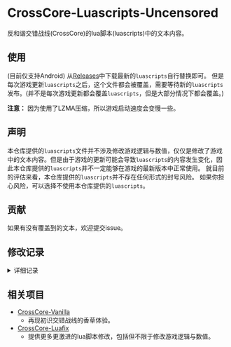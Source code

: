 # CrossCore-Luascripts-Uncensored

反和谐交错战线(CrossCore)的lua脚本(luascripts)中的文本内容。

## 使用

(目前仅支持Android)
从[Releases](https://github.com/AXiX-official/CrossCore-Luascripts-Uncensored/releases/latest)中下载最新的`luascripts`自行替换即可。
但是每次游戏更新`luascripts`之后，这个文件都会被覆盖，需要等待新的`luascripts`发布。(并不是每次游戏更新都会覆盖`luascripts`，但是大部分情况下都会覆盖。)

**注意：** 因为使用了LZMA压缩，所以游戏启动速度会变慢一些。

## 声明

本仓库提供的`luascripts`文件并不涉及修改游戏逻辑与数值，仅仅是修改了游戏中的文本内容。但是由于游戏的更新可能会导致`luascripts`的内容发生变化，因此本仓库提供的`luascripts`并不一定能够在游戏的最新版本中正常使用。
就目前的评估来看，本仓库提供的`luascripts`并不存在任何形式的封号风险。
如果你担心风险，可以选择不使用本仓库提供的`luascripts`。

## 贡献

如果有没有覆盖到的文本，欢迎提交issue。

## 修改记录

<details>
<summary>详细记录</summary>

- [2024.02.15](history/2024.02.15/2024.02.15.md) 首次提交
- [2024.02.16](history/2024.02.16//2024.02.16.md) 恢复界面文本

</details>

## 相关项目

- [CrossCore-Vanilla](https://github.com/lolita-id/CrossCore-Vanilla)
  - 再现初识交错战线的香草体验。
- [CrossCore-Luafix](https://github.com/AXiX-official/CrossCore-Luafix)
  - 提供更多更激进的lua脚本修改，包括但不限于修改游戏逻辑与数值。